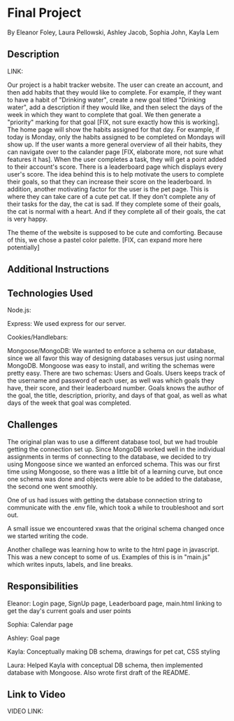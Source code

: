# Final Project
By Eleanor Foley, Laura Pellowski, Ashley Jacob, Sophia John, Kayla Lem

## Description
LINK: 

Our project is a habit tracker website. The user can create an account, and then add habits that they would like to complete. For example, if they want to have a habit of "Drinking water", create a new goal titled "Drinking water", add a description if they would like, and then select the days of the week in which they want to complete that goal. We then generate a "priority" marking for that goal [FIX, not sure exactly how this is working]. The home page will show the habits assigned for that day. For example, if today is Monday, only the habits assigned to be completed on Mondays will show up. If the user wants a more general overview of all their habits, they can navigate over to the calander page [FIX, elaborate more, not sure what features it has]. When the user completes a task, they will get a point added to their account's score. There is a leaderboard page which displays every user's score. The idea behind this is to help motivate the users to complete their goals, so that they can increase their score on the leaderboard. In addition, another motivating factor for the user is the pet page. This is where they can take care of a cute pet cat. If they don't complete any of their tasks for the day, the cat is sad. If they complete some of their goals, the cat is normal with a heart. And if they complete all of their goals, the cat is very happy.

The theme of the website is supposed to be cute and comforting. Because of this, we chose a pastel color palette. [FIX, can expand more here potentially]


## Additional Instructions

## Technologies Used
Node.js:

Express: We used express for our server.

Cookies/Handlebars:

Mongoose/MongoDB: We wanted to enforce a schema on our database, since we all favor this way of designing databases versus just using normal MongoDB. Mongoose was easy to install, and writing the schemas were pretty easy. There are two schemas: Users and Goals. Users keeps track of the username and password of each user, as well was which goals they have, their score, and their leaderboard number. Goals knows the author of the goal, the title, description, priority, and days of that goal, as well as what days of the week that goal was completed.

## Challenges
The original plan was to use a different database tool, but we had trouble getting the connection set up. Since MongoDB worked well in the individual assignments in terms of connecting to the database, we decided to try using Mongoose since we wanted an enforced schema. This was our first time using Mongoose, so there was a little bit of a learning curve, but once one schema was done and objects were able to be added to the database, the second one went smoothly.

One of us had issues with getting the database connection string to communicate with the .env file, which took a while to troubleshoot and sort out.

A small issue we encountered xwas that the original schema changed once we started writing the code.

Another challege was learning how to write to the html page in javascript. This was a new concept to some of us. Examples of this is in "main.js" which writes inputs, labels, and line breaks.

## Responsibilities
Eleanor: Login page, SignUp page, Leaderboard page, main.html linking to get the day's current goals and user points

Sophia: Calendar page

Ashley: Goal page

Kayla: Conceptually making DB schema, drawings for pet cat, CSS styling

Laura: Helped Kayla with conceptual DB schema, then implemented database with Mongoose. Also wrote first draft of the README.

## Link to Video
VIDEO LINK:
